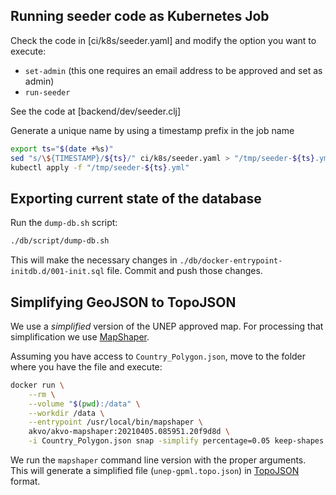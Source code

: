 ## Running seeder code as Kubernetes Job

Check the code in [ci/k8s/seeder.yaml] and modify the option you want to execute:

* `set-admin` (this one requires an email address to be approved and set as admin)
* `run-seeder`

See the code at [backend/dev/seeder.clj]

Generate a unique name by using a timestamp prefix in the job name

```bash
export ts="$(date +%s)"
sed "s/\${TIMESTAMP}/${ts}/" ci/k8s/seeder.yaml > "/tmp/seeder-${ts}.yml";
kubectl apply -f "/tmp/seeder-${ts}.yml"
```

## Exporting current state of the database

Run the `dump-db.sh` script:

```bash
./db/script/dump-db.sh
```

This will make the necessary changes in `./db/docker-entrypoint-initdb.d/001-init.sql` file. Commit
and push those changes.


## Simplifying GeoJSON to TopoJSON

We use a *simplified* version of the UNEP approved map. For processing that simplification we use
[MapShaper](https://github.com/mbloch/mapshaper).

Assuming you have access to `Country_Polygon.json`, move to the folder where you have the file and execute:

```bash
docker run \
    --rm \
    --volume "$(pwd):/data" \
    --workdir /data \
    --entrypoint /usr/local/bin/mapshaper \
    akvo/akvo-mapshaper:20210405.085951.20f9d8d \
    -i Country_Polygon.json snap -simplify percentage=0.05 keep-shapes -o unep-gpml.topo.json format=topojson
```

We run the `mapshaper` command line version with the proper arguments. This will generate a
simplified file (`unep-gpml.topo.json`) in [TopoJSON](https://github.com/topojson/topojson) format.
